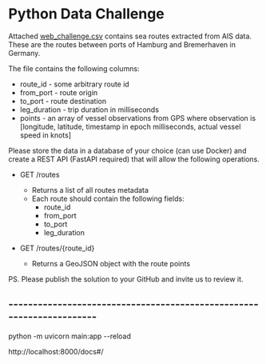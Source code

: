 # Python Data Challenge

Attached [web_challenge.csv](./web_challenge.csv) contains sea routes extracted from AIS data. These are the routes between ports of Hamburg and Bremerhaven in Germany.

The file contains the following columns:
* route_id - some arbitrary route id
* from_port - route origin
* to_port - route destination
* leg_duration - trip duration in milliseconds
* points - an array of vessel observations from GPS where observation is [longitude, latitude, timestamp in epoch milliseconds, actual vessel speed in knots]

Please store the data in a database of your choice (can use Docker) and create a REST API (FastAPI required) that will allow the following operations.

* GET /routes
    * Returns a list of all routes metadata
    * Each route should contain the following fields:
        * route_id
        * from_port
        * to_port
        * leg_duration

* GET /routes/{route_id}
    * Returns a GeoJSON object with the route points

PS. Please publish the solution to your GitHub and invite us to review it.

## ---------------------------------------------------------------------
python -m uvicorn main:app --reload

http://localhost:8000/docs#/